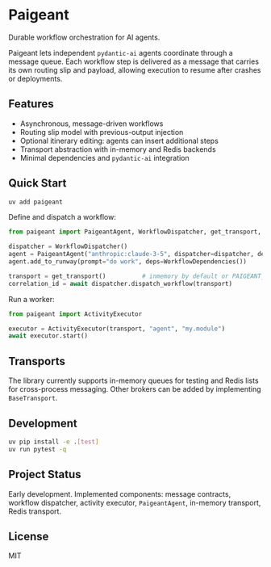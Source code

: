 # Paigeant

Durable workflow orchestration for AI agents.

Paigeant lets independent `pydantic-ai` agents coordinate through a message queue. Each workflow step is delivered as a message that carries its own routing slip and payload, allowing execution to resume after crashes or deployments.

## Features
- Asynchronous, message-driven workflows
- Routing slip model with previous-output injection
- Optional itinerary editing: agents can insert additional steps
- Transport abstraction with in-memory and Redis backends
- Minimal dependencies and `pydantic-ai` integration

## Quick Start

```bash
uv add paigeant
```

Define and dispatch a workflow:

```python
from paigeant import PaigeantAgent, WorkflowDispatcher, get_transport, WorkflowDependencies

dispatcher = WorkflowDispatcher()
agent = PaigeantAgent("anthropic:claude-3-5", dispatcher=dispatcher, deps_type=WorkflowDependencies)
agent.add_to_runway(prompt="do work", deps=WorkflowDependencies())

transport = get_transport()          # inmemory by default or PAIGEANT_TRANSPORT=redis
correlation_id = await dispatcher.dispatch_workflow(transport)
```

Run a worker:

```python
from paigeant import ActivityExecutor

executor = ActivityExecutor(transport, "agent", "my.module")
await executor.start()
```

## Transports
The library currently supports in-memory queues for testing and Redis lists for cross-process messaging. Other brokers can be added by implementing `BaseTransport`.

## Development
```bash
uv pip install -e .[test]
uv run pytest -q
```

## Project Status
Early development. Implemented components: message contracts, workflow dispatcher, activity executor, `PaigeantAgent`, in-memory transport, Redis transport.

## License
MIT
